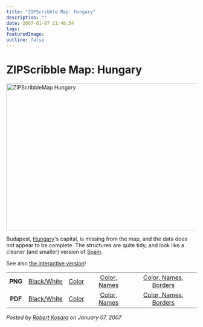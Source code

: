 ```yaml
---
title: "ZIPScribble Map: Hungary"
description: ""
date: 2007-01-07 21:48:54
tags: 
featuredImage: 
outline: false
---
```


# ZIPScribble Map: Hungary

<a href="/media/attachments/ZIPScribbleMaps/ZIPScribbleMap-Hungary-color-names-borders.png" target="_blank" rel="slb_off"><img class="aligncenter" title="ZIPScribbleMap Hungary" src="https://media.eagereyes.org/media/attachments/ZIPScribbleMap-Hungary-color-names-borders-thumb.jpg" alt="ZIPScribbleMap Hungary" width="600" height="389" border="0" /></a>

Budapest, <a href="http://en.wikipedia.org/wiki/Hungary">Hungary</a>'s capital, is missing from the map, and the data does not appear to be complete. The structures are quite tidy, and look like a cleaner (and smaller) version of <a href="/zipscribble-maps/spain">Spain</a>.

See also <a href="/zipscribble-maps/interactive-zipscribble-map#HU">the interactive version</a>!

<table width="80%" border="0" align="center">
<tbody>
<tr>
<td align="center"><strong>PNG</strong></td>
<td align="center"><a href="/media/attachments/ZIPScribbleMaps/ZIPScribbleMap-Hungary.png" target="_blank" rel="slb_off">Black/White</a></td>
<td align="center"><a href="/media/attachments/ZIPScribbleMaps/ZIPScribbleMap-Hungary-color.png" target="_blank" rel="slb_off">Color</a></td>
<td align="center"><a href="/media/attachments/ZIPScribbleMaps/ZIPScribbleMap-Hungary-color-names.png" target="_blank" rel="slb_off">Color, Names</a></td>
<td align="center"><a href="/media/attachments/ZIPScribbleMaps/ZIPScribbleMap-Hungary-color-names-borders.png" target="_blank" rel="slb_off">Color, Names, Borders</a></td>
</tr>
<tr>
<td align="center"><strong>PDF</strong></td>
<td align="center"><a href="/media/attachments/ZIPScribbleMaps/ZIPScribbleMap-Hungary.pdf" target="_blank">Black/White</a></td>
<td align="center"><a href="/media/attachments/ZIPScribbleMaps/ZIPScribbleMap-Hungary-color.pdf" target="_blank">Color </a></td>
<td align="center"><a href="/media/attachments/ZIPScribbleMaps/ZIPScribbleMap-Hungary-color-names.pdf" target="_blank">Color, Names</a></td>
<td align="center"><a href="/media/attachments/ZIPScribbleMaps/ZIPScribbleMap-Hungary-color-names-borders.pdf" target="_blank">Color, Names, Borders</a></td>
</tr>
</tbody>
</table>


_Posted by <a href="/about">Robert Kosara</a> on January 07, 2007_


